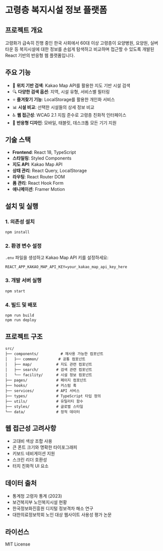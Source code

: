 # 고령층 복지시설 정보 플랫폼

## 프로젝트 개요
고령화가 급속히 진행 중인 한국 사회에서 60대 이상 고령층이 요양병원, 요양원, 실버타운 등 복지시설에 대한 정보를 손쉽게 탐색하고 비교하며 접근할 수 있도록 개발된 React 기반의 반응형 웹 플랫폼입니다.

## 주요 기능
- 📍 **위치 기반 검색**: Kakao Map API를 활용한 지도 기반 시설 검색
- 🔍 **다양한 검색 옵션**: 지역, 시설 유형, 서비스별 필터링
- ⭐ **즐겨찾기 기능**: LocalStorage를 활용한 개인화 서비스
- 📊 **시설 비교**: 선택한 시설들의 상세 정보 비교
- ♿ **웹 접근성**: WCAG 2.1 지침 준수로 고령층 친화적 인터페이스
- 📱 **반응형 디자인**: 모바일, 태블릿, 데스크톱 모든 기기 지원

## 기술 스택
- **Frontend**: React 18, TypeScript
- **스타일링**: Styled Components
- **지도 API**: Kakao Map API
- **상태 관리**: React Query, LocalStorage
- **라우팅**: React Router DOM
- **폼 관리**: React Hook Form
- **애니메이션**: Framer Motion

## 설치 및 실행

### 1. 의존성 설치
```bash
npm install
```

### 2. 환경 변수 설정
`.env` 파일을 생성하고 Kakao Map API 키를 설정하세요:
```
REACT_APP_KAKAO_MAP_API_KEY=your_kakao_map_api_key_here
```

### 3. 개발 서버 실행
```bash
npm start
```

### 4. 빌드 및 배포
```bash
npm run build
npm run deploy
```

## 프로젝트 구조
```
src/
├── components/          # 재사용 가능한 컴포넌트
│   ├── common/         # 공통 컴포넌트
│   ├── map/           # 지도 관련 컴포넌트
│   ├── search/        # 검색 관련 컴포넌트
│   └── facility/      # 시설 정보 컴포넌트
├── pages/             # 페이지 컴포넌트
├── hooks/             # 커스텀 훅
├── services/          # API 서비스
├── types/             # TypeScript 타입 정의
├── utils/             # 유틸리티 함수
├── styles/            # 글로벌 스타일
└── data/              # 정적 데이터

```

## 웹 접근성 고려사항
- 고대비 색상 조합 사용
- 큰 폰트 크기와 명확한 타이포그래피
- 키보드 네비게이션 지원
- 스크린 리더 호환성
- 터치 친화적 UI 요소

## 데이터 출처
- 통계청 고령자 통계 (2023)
- 보건복지부 노인복지시설 현황
- 한국정보화진흥원 디지털 정보격차 해소 연구
- 대한의료정보학회 노인 대상 웹사이트 사용성 평가 논문

## 라이선스
MIT License 